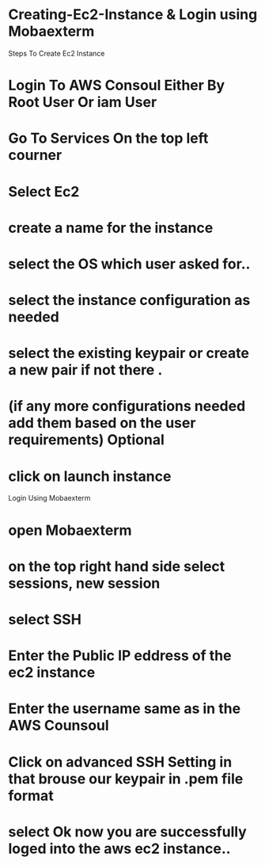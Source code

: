 # Creating-Ec2-Instance & Login using Mobaexterm

Steps To Create Ec2 Instance

# Login To AWS Consoul Either By Root User Or iam User
# Go To Services On the top left courner
# Select Ec2
# create a name for the instance 
# select the OS which user asked for..
# select the instance configuration as needed 
# select the existing keypair or create a new pair if not there .
# (if any more configurations needed add them based on the user requirements) Optional
# click on launch instance

Login Using Mobaexterm

# open Mobaexterm
# on the top right hand side select sessions, new session
# select SSH 
# Enter the Public IP eddress of the ec2 instance 
# Enter the username same as in the AWS Counsoul
# Click on advanced SSH Setting in that brouse our keypair in .pem file format 
# select Ok now you are successfully loged into the aws ec2 instance..
